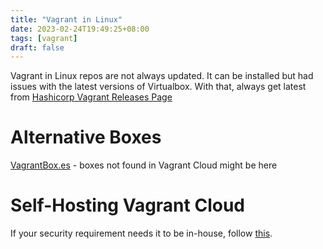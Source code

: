 ```yaml
---
title: "Vagrant in Linux"
date: 2023-02-24T19:49:25+08:00
tags: [vagrant]
draft: false
---
```


Vagrant in Linux repos are not always updated. It can be installed but had issues with the latest versions of Virtualbox.
With that, always get latest from [Hashicorp Vagrant Releases Page](https://releases.hashicorp.com/vagrant)

# Alternative Boxes
[VagrantBox.es](https://www.vagrantbox.es/) - boxes not found in Vagrant Cloud might be here

# Self-Hosting Vagrant Cloud
If your security requirement needs it to be in-house, follow [this](https://codingpackets.com/blog/self-hosted-vagrant-cloud/).

